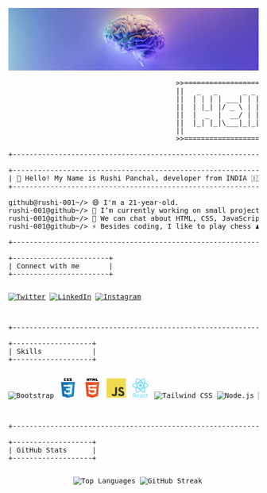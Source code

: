 ![banner](banner.webp)

<pre>
                                        >>===========================================<<
                                        ||   _   _      _ _            _    _ _   _  ||
                                        ||  | | | | ___| | | ___      / \  | | | | | ||
                                        ||  | |_| |/ _ \ | |/ _ \    / _ \ | | | | | ||
                                        ||  |  _  |  __/ | | (_) |  / ___ \| | | |_| ||
                                        ||  |_| |_|\___|_|_|\___/  /_/   \_\_|_| (_) ||
                                        ||                                           ||
                                        >>===========================================<<

+----------------------------------------------------------------------------------------------------------------------+

+----------------------------------------------------------------+
| 👋 Hello! My Name is Rushi Panchal, developer from INDIA 🇮🇳.   |
+----------------------------------------------------------------+
                                                                                         
github@rushi-001~/> 😄 I'm a 21-year-old.                                                     
rushi-001@github~/> 🔭 I’m currently working on small projects and improving my coding skills.                    
rushi-001@github~/> 💬 We can chat about HTML, CSS, JavaScript, React, Three.js, Node.js, chess, or new software's & tech.                              
rushi-001@github~/> ⚡ Besides coding, I like to play chess ♟️.

+----------------------------------------------------------------------------------------------------------------------+

+-----------------------+
| Connect with me       |
+-----------------------+
<p align="left"> 
<a href="https://twitter.com/rushi76270899" target="_blank"><img src="https://raw.githubusercontent.com/rahuldkjain/github-profile-readme-generator/master/src/images/icons/Social/twitter.svg" alt="Twitter" height="30" width="40" /></a> <a href="https://linkedin.com/in/rushi-panchal-b58730239" target="_blank"><img src="https://raw.githubusercontent.com/rahuldkjain/github-profile-readme-generator/master/src/images/icons/Social/linked-in-alt.svg" alt="LinkedIn" height="30" width="40" /></a> <a href="https://instagram.com/rushi.panchal.2004" target="_blank"><img src="https://raw.githubusercontent.com/rahuldkjain/github-profile-readme-generator/master/src/images/icons/Social/instagram.svg" alt="Instagram" height="30" width="40" /></a>
</p>
                                            
+----------------------------------------------------------------------------------------------------------------------+

+-------------------+
| Skills            |
+-------------------+
<p align="left">
<img src="https://github.com/rushi-001/rushi-001/assets/133478781/5fbde367-6c4d-40da-8253-8722796d6365" alt="Bootstrap" width="40" height="40"/> <img src="https://raw.githubusercontent.com/devicons/devicon/master/icons/css3/css3-original-wordmark.svg" alt="CSS3" width="40" height="40"/> <img src="https://raw.githubusercontent.com/devicons/devicon/master/icons/html5/html5-original-wordmark.svg" alt="HTML5" width="40" height="40"/> <img src="https://raw.githubusercontent.com/devicons/devicon/master/icons/javascript/javascript-original.svg" alt="JavaScript" width="40" height="40"/> <img src="https://raw.githubusercontent.com/devicons/devicon/master/icons/react/react-original-wordmark.svg" alt="React" width="40" height="40"/> <img src="https://www.vectorlogo.zone/logos/tailwindcss/tailwindcss-icon.svg" alt="Tailwind CSS" width="40" height="40"/> <img src="https://github.com/rushi-001/rushi-001/assets/133478781/499384aa-c36a-4112-92f9-23b0432d133c" alt="Node.js" width="40" height="40"/> <img src="https://www.vectorlogo.zone/logos/git-scm/git-scm-icon.svg" alt="Git" width="40" height="40"/> <img src="https://www.vectorlogo.zone/logos/github/github-icon.svg" alt="GitHub" width="40" height="40"/> <img src="https://raw.githubusercontent.com/devicons/devicon/master/icons/linux/linux-original.svg" alt="Linux" width="40" height="40"/> <img src="https://www.vectorlogo.zone/logos/mongodb/mongodb-icon.svg" alt="MongoDB" width="40" height="40"/> <img src="https://www.vectorlogo.zone/logos/getpostman/getpostman-icon.svg" alt="Postman" width="40" height="40"/> <img src="https://raw.githubusercontent.com/devicons/devicon/master/icons/vscode/vscode-original.svg" alt="VS Code" width="40" height="40"/>
</p>

+----------------------------------------------------------------------------------------------------------------------+

+-------------------+
| GitHub Stats      |
+-------------------+
<p align="center">
  <img src="https://github-readme-stats.vercel.app/api/top-langs/?username=rushi-001&layout=compact" alt="Top Languages" /> <img src="https://github-readme-streak-stats.herokuapp.com/?user=rushi-001" alt="GitHub Streak" />
</p>
</pre>
